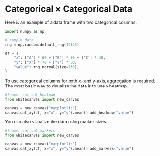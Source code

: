 # Categorical &times; Categorical Data

Here is an example of a data frame with two categorical columns.

``` python
import numpy as np

# sample data
rng = np.random.default_rng(12345)

df = {
    "x": ["A"] * 60 + ["B"] * 30 + ["C"] * 40,
    "y": ["X"] * 70 + ["Y"] * 60,
    "value": rng.normal(size=130),
}
```

To use categorical columns for both x- and y-axis, aggregation is required. The most
basic way to visualize the data is to use a heatmap.

``` python
#!name: cat_cat_heatmap
from whitecanvas import new_canvas

canvas = new_canvas("matplotlib")
canvas.cat_xy(df, x="x", y="y").mean().add_heatmap("value")
```

You can also visualize the data using marker sizes.

``` python
#!name: cat_cat_markers
from whitecanvas import new_canvas

canvas = new_canvas("matplotlib")
canvas.cat_xy(df, x="x", y="y").mean().add_markers("value")
```
